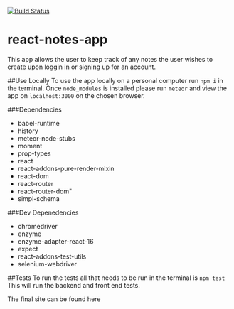 [![Build Status](https://travis-ci.org/bonecrushereb/react-notes-app.svg?branch=master)](https://travis-ci.org/bonecrushereb/react-notes-app)

# react-notes-app
This app allows the user to keep track of any notes the user wishes to create upon loggin in or signing up for an account.

##Use Locally
To use the app locally on a personal computer run `npm i` in the terminal. Once `node_modules` is installed please run `meteor` and view the app on `localhost:3000` on the chosen browser.

###Dependencies
  * babel-runtime
  * history
  * meteor-node-stubs
  * moment
  * prop-types
  * react
  * react-addons-pure-render-mixin
  * react-dom
  * react-router
  * react-router-dom"
  * simpl-schema

###Dev Depenedencies
  * chromedriver
  * enzyme
  * enzyme-adapter-react-16
  * expect
  * react-addons-test-utils
  * selenium-webdriver

##Tests
To run the tests all that needs to be run in the terminal is `npm test` This will run the backend and front end tests.

  The final site can be found here 

